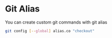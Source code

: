 # Git Alias

You can create custom git commands with git alias
```bash
git config [--global] alias.co "checkout"
```
